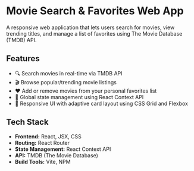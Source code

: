 # Movie Search & Favorites Web App

A responsive web application that lets users search for movies, view trending titles, and manage a list of favorites using The Movie Database (TMDB) API.

## Features

- 🔍 Search movies in real-time via TMDB API
- 🎬 Browse popular/trending movie listings
- ❤️ Add or remove movies from your personal favorites list
- 💾 Global state management using React Context API
- 📱 Responsive UI with adaptive card layout using CSS Grid and Flexbox

## Tech Stack

- **Frontend:** React, JSX, CSS
- **Routing:** React Router
- **State Management:** React Context API
- **API:** TMDB (The Movie Database)
- **Build Tools:** Vite, NPM
